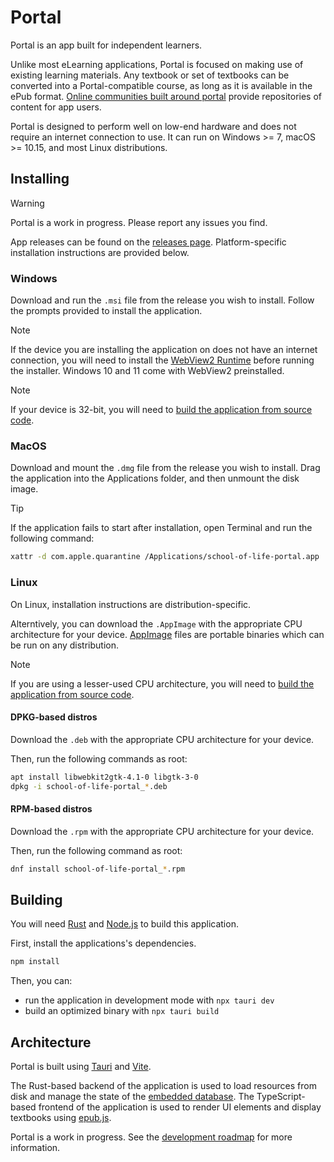 # Portal

Portal is an app built for independent learners.

Unlike most eLearning applications, Portal is focused on making use of existing learning materials. Any textbook or set of textbooks can be converted into a Portal-compatible course, as long as it is available in the ePub format. [Online communities built around portal](community.md) provide repositories of content for app users.

Portal is designed to perform well on low-end hardware and does not require an internet connection to use. It can run on Windows >= 7, macOS >= 10.15, and most Linux distributions.

## Installing

> [!WARNING]
> Portal is a work in progress. Please report any issues you find.

App releases can be found on the [releases page](https://github.com/School-of-Life-Project/Portal-App/releases/). Platform-specific installation instructions are provided below.

### Windows

Download and run the `.msi` file from the release you wish to install. Follow the prompts provided to install the application.

> [!NOTE]
> If the device you are installing the application on does not have an internet connection, you will need to install the [WebView2 Runtime](https://developer.microsoft.com/en-us/microsoft-edge/webview2/#download) before running the installer. Windows 10 and 11 come with WebView2 preinstalled.

> [!NOTE]
> If your device is 32-bit, you will need to [build the application from source code](#building).

### MacOS

Download and mount the `.dmg` file from the release you wish to install. Drag the application into the Applications folder, and then unmount the disk image.

> [!TIP]
> If the application fails to start after installation, open Terminal and run the following command:
>
> ```bash
> xattr -d com.apple.quarantine /Applications/school-of-life-portal.app
> ```

### Linux

On Linux, installation instructions are distribution-specific.

Alterntively, you can download the `.AppImage` with the appropriate CPU architecture for your device. [AppImage](https://appimage.org) files are portable binaries which can be run on any distribution.

> [!NOTE]
> If you are using a lesser-used CPU architecture, you will need to [build the application from source code](#building).

#### DPKG-based distros

Download the `.deb` with the appropriate CPU architecture for your device.

Then, run the following commands as root:

```bash
apt install libwebkit2gtk-4.1-0 libgtk-3-0
dpkg -i school-of-life-portal_*.deb
```

#### RPM-based distros

Download the `.rpm` with the appropriate CPU architecture for your device.

Then, run the following command as root:

```bash
dnf install school-of-life-portal_*.rpm
```

## Building

You will need [Rust](https://www.rust-lang.org/tools/install) and [Node.js](https://nodejs.org/en/download) to build this application.

First, install the applications's dependencies.

```bash
npm install
```

Then, you can:
- run the application in development mode with `npx tauri dev`
- build an optimized binary with `npx tauri build`

## Architecture

Portal is built using [Tauri](https://tauri.app) and [Vite](https://vitejs.dev).

The Rust-based backend of the application is used to load resources from disk and manage the state of the [embedded database](https://github.com/spacejam/sled). The TypeScript-based frontend of the application is used to render UI elements and display textbooks using [epub.js](https://github.com/futurepress/epub.js/).

Portal is a work in progress. See the [development roadmap](TODO.md) for more information.